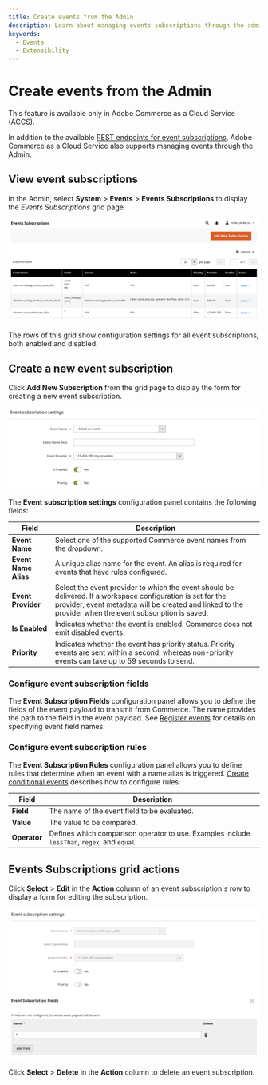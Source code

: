 ```yaml
---
title: Create events from the Admin
description: Learn about managing events subscriptions through the admin in Commerce Cloud Service.
keywords:
  - Events
  - Extensibility
---
```


# Create events from the Admin

<InlineAlert variant="info" slots="text1" />

This feature is available only in Adobe Commerce as a Cloud Service (ACCS).

In addition to the available [REST endpoints for event subscriptions](./api.md), Adobe Commerce as a Cloud Service also supports managing events through the Admin.

## View event subscriptions

In the Admin, select **System** > **Events** > **Events Subscriptions** to display the _Events Subscriptions_ grid page.

![Events Subscriptions grid page](../_images/events/events-subscriptions-grid.png)

The rows of this grid show configuration settings for all event subscriptions, both enabled and disabled.

## Create a new event subscription

Click **Add New Subscription** from the grid page to display the form for creating a new event subscription.

![New event subscription](../_images/events/event-subscription-settings.png)

The **Event subscription settings** configuration panel contains the following fields:

Field | Description
--- | ---
**Event Name** | Select one of the supported Commerce event names from the dropdown.
**Event Name Alias** | A unique alias name for the event. An alias is required for events that have rules configured.
**Event Provider** | Select the event provider to which the event should be delivered. If a workspace configuration is set for the provider, event metadata will be created and linked to the provider when the event subscription is saved.
**Is Enabled** | Indicates whether the event is enabled. Commerce does not emit disabled events.
**Priority** | Indicates whether the event has priority status. Priority events are sent within a second, whereas non-priority events can take up to 59 seconds to send.

### Configure event subscription fields

The **Event Subscription Fields** configuration panel allows you to define the fields of the event payload to transmit from Commerce. The name provides the path to the field in the event payload. See [Register events](./module-development.md#register-events) for details on specifying event field names.

### Configure event subscription rules

The **Event Subscription Rules** configuration panel allows you to define rules that determine when an event with a name alias is triggered. [Create conditional events](./conditional-events.md) describes how to configure rules.

Field | Description
--- | ---
**Field** | The name of the event field to be evaluated.
**Value** | The value to be compared.
**Operator** | Defines which comparison operator to use. Examples include `lessThan`, `regex`, and `equal`.

## Events Subscriptions grid actions

Click **Select** > **Edit** in the **Action** column of an event subscription's row to display a form for editing the subscription.

![Edit event subscription](../_images/events/edit-event-subscription.png)

Click **Select** > **Delete** in the **Action** column to delete an event subscription.
